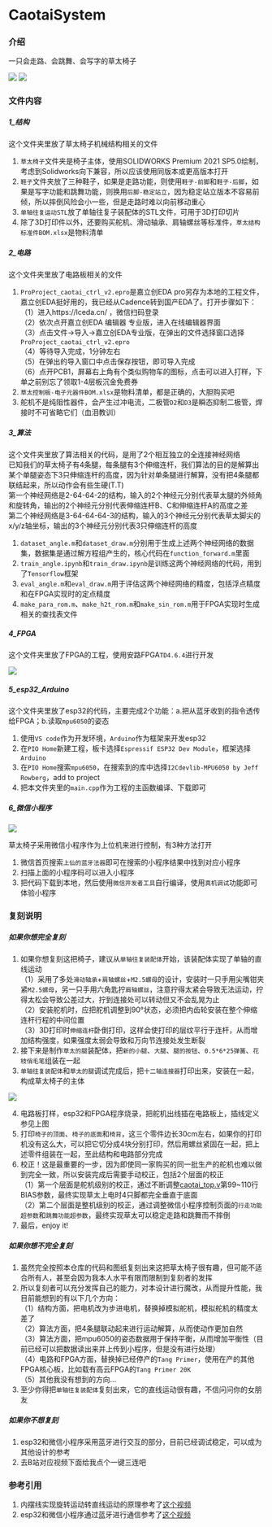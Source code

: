 # CaotaiSystem

### 介绍
一只会走路、会跳舞、会写字的草太椅子

<img src='6_微信小程序/weixin_little_program/images/beauty.jpg'/>
<img src='5_esp32_Arduino/system.jpg'/>

### 文件内容

##### 1_结构

这个文件夹里放了草太椅子机械结构相关的文件
1.  `草太椅子`文件夹是椅子主体，使用SOLIDWORKS Premium 2021 SP5.0绘制，考虑到Solidworks向下兼容，所以应该使用同版本或更高版本打开
2.  `鞋子`文件夹放了三种鞋子，如果是走路功能，则使用`鞋子-前脚`和`鞋子-后脚`，如果是写字功能和跳舞功能，则换用`后脚-稳定站立`，因为稳定站立版本不容易前倾，所以摔倒风险会小一些，但是走路时难以向前移动重心
3.  `单轴往复运动STL`放了单轴往复子装配体的STL文件，可用于3D打印切片
4.  除了3D打印件以外，还要购买舵机、滑动轴承、肩轴螺丝等标准件，`草太结构标准件BOM.xlsx`是物料清单

##### 2_电路

这个文件夹里放了电路板相关的文件
1.  `ProProject_caotai_ctrl_v2.epro`是嘉立创EDA pro另存为本地的工程文件，嘉立创EDA挺好用的，我已经从Cadence转到国产EDA了。打开步骤如下：     
（1）进入https://lceda.cn/ ，微信扫码登录     
（2）依次点开嘉立创EDA 编辑器 专业版，进入在线编辑器界面     
（3）点击文件->导入->嘉立创EDA专业版，在弹出的文件选择窗口选择`ProProject_caotai_ctrl_v2.epro`     
（4）等待导入完成，1分钟左右     
（5）在弹出的导入窗口中点击保存按钮，即可导入完成     
（6）点开PCB1，屏幕右上角有个类似购物车的图标，点击可以进入打样，下单之前别忘了领取1-4层板沉金免费券
2.  `草太控制板-电子元器件BOM.xlsx`是物料清单，都是正确的，大胆购买吧
3.  舵机不是纯阻性器件，会产生过冲电流，二极管`D2`和`D3`是瞬态抑制二极管，焊接时不可省略它们（血泪教训）

##### 3_算法

这个文件夹里放了算法相关的代码，是用了2个相互独立的全连接神经网络     
已知我们的草太椅子有4条腿，每条腿有3个伸缩连杆，我们算法的目的是解算出某个单腿姿态下3只伸缩连杆的高度，因为针对单条腿进行解算，没有把4条腿都联结起来，所以动作会有些生硬(T.T)     
第一个神经网络是2-64-64-2的结构，输入的2个神经元分别代表草太腿的外倾角和旋转角，输出的2个神经元分别代表伸缩连杆B、C和伸缩连杆A的高度之差     
第二个神经网络是3-64-64-64-3的结构，输入的3个神经元分别代表草太脚尖的x/y/z轴坐标，输出的3个神经元分别代表3只伸缩连杆的高度
1.  `dataset_angle.m`和`dataset_draw.m`分别用于生成上述两个神经网络的数据集，数据集是通过解方程组产生的，核心代码在`function_forward.m`里面
2.  `train_angle.ipynb`和`train_draw.ipynb`是训练这两个神经网络的代码，用到了`Tensorflow`框架
3.  `eval_angle.m`和`eval_draw.m`用于评估这两个神经网络的精度，包括浮点精度和在FPGA实现时的定点精度
4.  `make_para_rom.m`、`make_h2t_rom.m`和`make_sin_rom.m`用于FPGA实现时生成相关的查找表文件

##### 4_FPGA

这个文件夹里放了FPGA的工程，使用安路FPGA`TD4.6.4`进行开发

<img src='4_FPGA/fpga_system.jpg'/>

##### 5_esp32_Arduino

这个文件夹里放了esp32的代码，主要完成2个功能：a.把从蓝牙收到的指令透传给FPGA；b.读取`mpu6050`的姿态
1.  使用`VS code`作为开发环境，`Arduino`作为框架来开发esp32
2.  在`PIO Home`新建工程，板卡选择`Espressif ESP32 Dev Module`，框架选择`Arduino`
3.  在`PIO Home`搜索`mpu6050`，在搜索到的库中选择`I2Cdevlib-MPU6050 by Jeff Rowberg`，add to project
4.  把本文件夹里的`main.cpp`作为工程的主函数编译、下载即可

##### 6_微信小程序

<img src='6_微信小程序/小程序码.jpg'/>

草太椅子采用微信小程序作为上位机来进行控制，有3种方法打开
1.  微信首页搜索`上仙的蓝牙法器`即可在搜索的小程序结果中找到对应小程序
2.  扫描上面的小程序码可以进入小程序
3.  把代码下载到本地，然后使用`微信开发者工具`自行编译，使用`真机调试`功能即可体验小程序

### 复刻说明

##### 如果你想完全复刻

1.  如果你想复刻这把椅子，建议从`单轴往复装配体`开始，该装配体实现了单轴的直线运动     
（1）采用了多处`滑动轴承`+`肩轴螺丝`+`M2.5螺母`的设计，安装时一只手用尖嘴钳夹紧`M2.5螺母`，另一只手用六角匙拧`肩轴螺丝`，注意拧得太紧会导致无法运动，拧得太松会导致公差过大，拧到连接处可以转动但又不会乱晃为止     
（2）安装舵机时，应把舵机调整到90°状态，必须把内齿轮安装在整个伸缩连杆行程的中间位置     
（3）3D打印时`伸缩连杆`卧倒打印，这样会使打印的层纹平行于连杆，从而增加结构强度，如果强度太弱会导致和万向节连接处发生断裂
2.  接下来是制作`草太的腿`装配体，把`新的小腿`、`大腿`、`腿的按钮`、`0.5*6*25弹簧`、`花枝俏毛笔`组装在一起
3.  `单轴往复装配体`和`草太的腿`调试完成后，把`十二轴连接器`打印出来，安装在一起，构成草太椅子的主体

<img src='4_FPGA/伸缩连杆编号的软件定义.jpg'/>

4.  电路板打样，esp32和FPGA程序烧录，把舵机出线插在电路板上，插线定义参见上图
5.  打印`椅子的顶面`、`椅子的底面`和`椅背`，这三个零件边长30cm左右，如果你的打印机没有这么大，可以把它切分成4块分别打印，然后用螺丝紧固在一起，把上述零件组装在一起，至此结构和电路部分完成
6.  校正！这是最重要的一步，因为即使同一家购买的同一批生产的舵机也难以做到完全一致，所以安装完成后需要手动校正，包括2个层面的校正     
（1）第一个层面是舵机级别的校正，通过不断调整[caotai_top.v](4_FPGA/caotai_v1_0_TangPrimer_EG4S20BG256/rtl/caotai_top.v)第99~110行BIAS参数，最终实现草太上电时4只脚都完全垂直于底面     
（2）第二个层面是整机级别的校正，通过调整微信小程序控制页面的`行走功能超参数`和`跳舞功能超参数`，最终实现草太可以稳定走路和跳舞而不摔倒
7.  最后，enjoy it!

##### 如果你想不完全复刻

1.  虽然完全按照本仓库的代码和图纸复刻出来这把草太椅子很有趣，但可能不适合所有人，甚至会因为我本人水平有限而限制到复刻者的发挥
2.  所以复刻者可以充分发挥自己的能力，对本设计进行魔改，从而提升性能，我目前能想到的有以下几个方向：     
（1）结构方面，把电机改为步进电机，替换掉模拟舵机，模拟舵机的精度太差了     
（2）算法方面，把4条腿联动起来进行运动解算，从而使动作更加自然     
（3）算法方面，把mpu6050的姿态数据用于保持平衡，从而增加平衡性（目前已经可以把数据读出来并上传到小程序，但是没有进行处理）     
（4）电路和FPGA方面，替换掉已经停产的`Tang Primer`，使用在产的其他FPGA核心板，比如载有高云FPGA的`Tang Primer 20K`     
（5）其他我没有想到的方向...
3.  至少你得把`单轴往复装配体`复刻出来，它的直线运动很有趣，不信问问你的女朋友

##### 如果你不想复刻

1.  esp32和微信小程序采用蓝牙进行交互的部分，目前已经调试稳定，可以成为其他设计的参考
2.  去B站对应视频下面给我点个一键三连吧

### 参考引用

1.  内摆线实现旋转运动转直线运动的原理参考了[这个视频](https://www.bilibili.com/video/BV1mZ4y1f7oy/)
2.  esp32和微信小程序通过蓝牙进行通信参考了[这个视频](https://www.bilibili.com/video/BV1oq4y1q7sC/)

